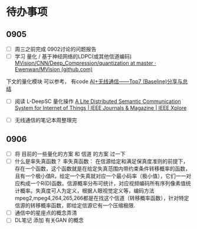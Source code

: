 # 待办事项
## 0905
- [ ] 周三之前完成 0902讨论的问题报告
- [ ] 学习 量化 /  基于神经网络的LDPC(或其他信道编码)
[MVision/CNN/Deep_Compression/quantization at master · Ewenwan/MVision (github.com)](https://github.com/Ewenwan/MVision/tree/master/CNN/Deep_Compression/quantization)

下文的量化模块 可以参考， 有code
[AI+无线通信——Top7 (Baseline)分享与总结](https://blog.csdn.net/jasneik/article/details/115834361)

- [ ] 阅读 L-DeepSC 量化操作 
[A Lite Distributed Semantic Communication System for Internet of Things | IEEE Journals & Magazine | IEEE Xplore](https://ieeexplore.ieee.org/document/9252948)

- [ ] 无线通信的笔记本周整理完

## 0906
- [ ] 将 目前的一些量化的方案 和 信道 的方案 过一下
- [ ] 什么是率失真函数？
率失真函数： 在信源给定和满足保真度准则的前提下，存在一个函数，这个函数就是在给定失真范围内带约束条件转移概率的函数，且有一个极小值R，给定一个失真就对应一个最小码率（极小值），它们一一对应构成一个R(D)函数。信源概率分布可统计，对应视频编码所有序列像素值统计概率。失真度可人为定义，根据人眼视觉定义等，编码方法mpeg2,mpeg4,264,265,266都是在找这个信道（转移概率函数），针对特定信源的转移概率函数，即给定信源它有一个压缩极限.
- [ ] 通信中的星座点的概念弄清
- [ ] DL笔记 添加 有关GAN 的概念